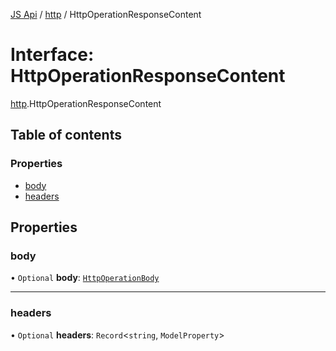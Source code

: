 [JS Api](../index.md) / [http](../modules/http.md) / HttpOperationResponseContent

# Interface: HttpOperationResponseContent

[http](../modules/http.md).HttpOperationResponseContent

## Table of contents

### Properties

- [body](http.HttpOperationResponseContent.md#body)
- [headers](http.HttpOperationResponseContent.md#headers)

## Properties

### body

• `Optional` **body**: [`HttpOperationBody`](http.HttpOperationBody.md)

___

### headers

• `Optional` **headers**: `Record`<`string`, `ModelProperty`\>
